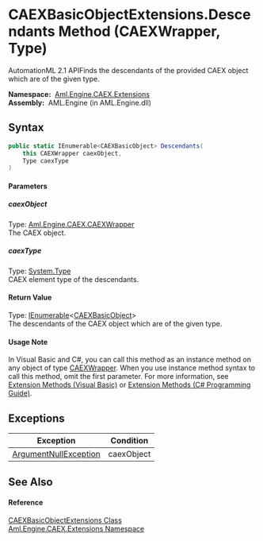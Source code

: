 CAEXBasicObjectExtensions.Descendants Method (CAEXWrapper, Type)
================================================================
AutomationML 2.1 APIFinds the descendants of the provided CAEX object which are of the given type.

  **Namespace:**  [Aml.Engine.CAEX.Extensions][1]  
  **Assembly:**  AML.Engine (in AML.Engine.dll)

Syntax
------

```csharp
public static IEnumerable<CAEXBasicObject> Descendants(
	this CAEXWrapper caexObject,
	Type caexType
)
```

#### Parameters

##### *caexObject*
Type: [Aml.Engine.CAEX.CAEXWrapper][2]  
The CAEX object.

##### *caexType*
Type: [System.Type][3]  
CAEX element type of the descendants.

#### Return Value
Type: [IEnumerable][4]&lt;[CAEXBasicObject][5]>  
 The descendants of the CAEX object which are of the given type. 
#### Usage Note
In Visual Basic and C#, you can call this method as an instance method on any object of type [CAEXWrapper][2]. When you use instance method syntax to call this method, omit the first parameter. For more information, see [Extension Methods (Visual Basic)][6] or [Extension Methods (C# Programming Guide)][7].

Exceptions
----------

Exception                  | Condition  
-------------------------- | ---------- 
[ArgumentNullException][8] | caexObject 


See Also
--------

#### Reference
[CAEXBasicObjectExtensions Class][9]  
[Aml.Engine.CAEX.Extensions Namespace][1]  

[1]: ../README.md
[2]: ../../Aml.Engine.CAEX/CAEXWrapper/README.md
[3]: https://docs.microsoft.com/dotnet/api/system.type
[4]: https://docs.microsoft.com/dotnet/api/system.collections.generic.ienumerable-1
[5]: ../../Aml.Engine.CAEX/CAEXBasicObject/README.md
[6]: https://docs.microsoft.com/dotnet/visual-basic/programming-guide/language-features/procedures/extension-methods
[7]: https://docs.microsoft.com/dotnet/csharp/programming-guide/classes-and-structs/extension-methods
[8]: https://docs.microsoft.com/dotnet/api/system.argumentnullexception
[9]: README.md
[10]: https://www.automationml.org
[11]: ../../icons/logoShade.png